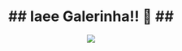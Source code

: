 <div align="center">
  
  <b><h1>## Iaee Galerinha!! 👋 ##</h1></b>
</div>
<div align="center">
<img src="https://thumbs.gfycat.com/BigGraciousBoutu-size_restricted.gif" />
</div>
